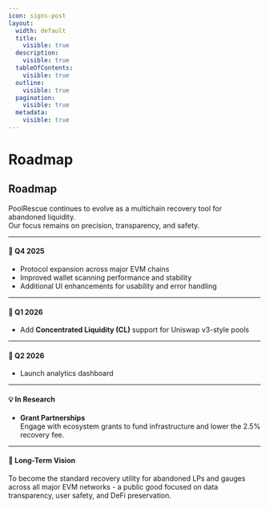 ```yaml
---
icon: signs-post
layout:
  width: default
  title:
    visible: true
  description:
    visible: true
  tableOfContents:
    visible: true
  outline:
    visible: true
  pagination:
    visible: true
  metadata:
    visible: true
---
```


# Roadmap

## Roadmap

PoolRescue continues to evolve as a multichain recovery tool for abandoned liquidity.\
Our focus remains on precision, transparency, and safety.

***

#### 📆 Q4 2025

* Protocol expansion across major EVM chains
* Improved wallet scanning performance and stability
* Additional UI enhancements for usability and error handling

***

#### 📆 Q1 2026

* Add **Concentrated Liquidity (CL)** support for Uniswap v3-style pools

***

#### 📆 Q2 2026

* Launch analytics dashboard

***

#### 💡 In Research

* **Grant Partnerships**\
  Engage with ecosystem grants to fund infrastructure and lower the 2.5% recovery fee.

***

#### 🧭 Long-Term Vision

To become the standard recovery utility for abandoned LPs and gauges across all major EVM networks - a public good focused on data transparency, user safety, and DeFi preservation.
